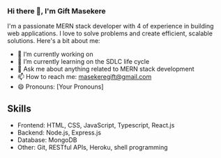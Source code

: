 ### Hi there 👋, I'm Gift Masekere

I'm a passionate MERN stack developer with 4 of experience in building web applications. 
I love to solve problems and create efficient, scalable solutions. Here's a bit about me:

- 🔭 I’m currently working on 
- 🌱 I’m currently learning on the SDLC life cycle 
- 💬 Ask me about anything related to MERN stack development
- 📫 How to reach me: masekeregift@gmail.com
- 😄 Pronouns: [Your Pronouns]
  
## Skills

- Frontend: HTML, CSS, JavaScript, Typescript, React.js
- Backend: Node.js, Express.js
- Database: MongoDB
- Other: Git, RESTful APIs, Heroku, shell programming
<!--
**masekere/masekere** is a ✨ _special_ ✨ repository because its `README.md` (this file) appears on your GitHub profile.

Here are some ideas to get you started:

- 🔭 I’m currently working on ...
- 🌱 I’m currently learning ...
- 👯 I’m looking to collaborate on ...
- 🤔 I’m looking for help with ...
- 💬 Ask me about ...
- 📫 How to reach me: ...
- 😄 Pronouns: ...
- ⚡ Fun fact: ...
-->
